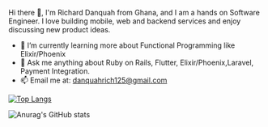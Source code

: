 Hi there 👋, 
I'm Richard Danquah from Ghana, and I am a hands on Software Engineer.  I love building mobile, web and backend services and enjoy discussing new product ideas.



- 🌱 I’m currently learning more about Functional Programming like Elixir/Phoenix
- 💬 Ask me anything about Ruby on Rails, Flutter, Elixir/Phoenix,Laravel, Payment Integration.
- 📫 Email me at: danquahrich125@gmail.com



[![Top Langs](https://github-readme-stats.vercel.app/api/top-langs/?username=richarddanquah&langs_count=10&exclude_repo=github-readme-stats,richarddanquah.github.io)](https://github.com/anuraghazra/github-readme-stats)


![Anurag's GitHub stats](https://github-readme-stats.vercel.app/api?username=richarddanquah&count_private=true&show_icons=true&theme=radical)




<!--
**richarddanquah/richarddanquah** is a ✨ _special_ ✨ repository because its `README.md` (this file) appears on your GitHub profile.

Here are some ideas to get you started:

- 🔭 I’m currently working on ...
- 🌱 I’m currently learning ...
- 👯 I’m looking to collaborate on ...
- 🤔 I’m looking for help with ...
- 💬 Ask me about ...
- 📫 How to reach me: ...
- 😄 Pronouns: ...
- ⚡ Fun fact: ...
-->
